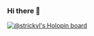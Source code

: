 ### Hi there 👋

[![@strickvl's Holopin board](https://holopin.me/strickvl)](https://holopin.io/@strickvl)
